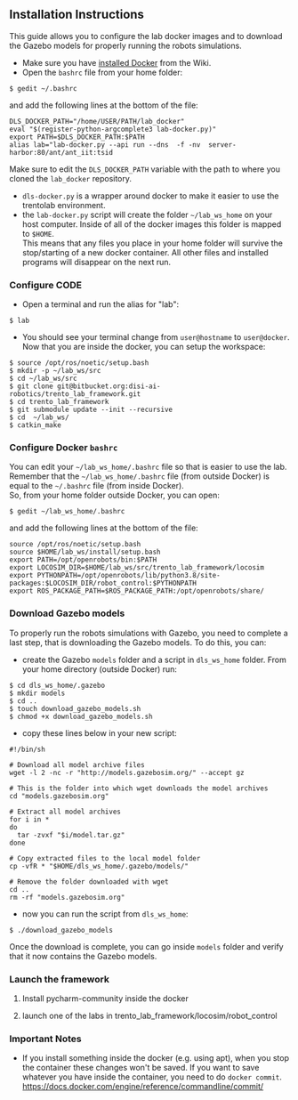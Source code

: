 ## Installation Instructions

This guide allows you to configure the lab docker images and to download the Gazebo models for properly running the robots simulations.
- Make sure you have [installed Docker](https://gitlab.advr.iit.it/dls-lab/new-wiki/-/wikis/software/docker/docker#docker-install) from the Wiki.
- Open the `bashrc` file from your home folder:
```
$ gedit ~/.bashrc
```
and add the following lines at the bottom of the file:
```
DLS_DOCKER_PATH="/home/USER/PATH/lab_docker"
eval "$(register-python-argcomplete3 lab-docker.py)"
export PATH=$DLS_DOCKER_PATH:$PATH
alias lab="lab-docker.py --api run --dns  -f -nv  server-harbor:80/ant/ant_iit:tsid
```
Make sure to edit the `DLS_DOCKER_PATH` variable with the path to where you cloned the `lab_docker` repository.
- `dls-docker.py` is a wrapper around docker to make it easier to use the trentolab environment.
- the `lab-docker.py` script will create the folder `~/lab_ws_home` on your host computer. Inside of all of the docker images this folder is mapped to `$HOME`.\
This means that any files you place in your home folder will survive the stop/starting of a new docker container. All other files and installed programs will disappear on the next
run.

### Configure CODE

- Open a terminal and run the alias for "lab":
```
$ lab
```
- You should see your terminal change from `user@hostname` to `user@docker`. Now that you are inside the docker, you can setup the workspace:
```
$ source /opt/ros/noetic/setup.bash
$ mkdir -p ~/lab_ws/src
$ cd ~/lab_ws/src
$ git clone git@bitbucket.org:disi-ai-robotics/trento_lab_framework.git
$ cd trento_lab_framework
$ git submodule update --init --recursive
$ cd  ~/lab_ws/
$ catkin_make
```

### Configure Docker `bashrc`

You can edit your `~/lab_ws_home/.bashrc` file so that is easier to use the lab. Remember that the `~/lab_ws_home/.bashrc` file (from outside Docker) is equal to the `~/.bashrc` file (from inside Docker).\
So, from your home folder outside Docker, you can open:

```
$ gedit ~/lab_ws_home/.bashrc
```
and add the following lines at the bottom of the file:
```
source /opt/ros/noetic/setup.bash
source $HOME/lab_ws/install/setup.bash
export PATH=/opt/openrobots/bin:$PATH
export LOCOSIM_DIR=$HOME/lab_ws/src/trento_lab_framework/locosim
export PYTHONPATH=/opt/openrobots/lib/python3.8/site-packages:$LOCOSIM_DIR/robot_control:$PYTHONPATH
export ROS_PACKAGE_PATH=$ROS_PACKAGE_PATH:/opt/openrobots/share/
```

### Download Gazebo models

To properly run the robots simulations with Gazebo, you need to complete a last step, that is downloading the Gazebo models. To do this, you can:

* create the Gazebo `models` folder and a script in `dls_ws_home` folder. From your home directory (outside Docker) run:
```
$ cd dls_ws_home/.gazebo
$ mkdir models
$ cd ..
$ touch download_gazebo_models.sh
$ chmod +x download_gazebo_models.sh
```
* copy these lines below in your new script:
```
#!/bin/sh

# Download all model archive files
wget -l 2 -nc -r "http://models.gazebosim.org/" --accept gz

# This is the folder into which wget downloads the model archives
cd "models.gazebosim.org"

# Extract all model archives
for i in *
do
  tar -zvxf "$i/model.tar.gz"
done

# Copy extracted files to the local model folder
cp -vfR * "$HOME/dls_ws_home/.gazebo/models/"

# Remove the folder downloaded with wget
cd ..
rm -rf "models.gazebosim.org"
```
* now you can run the script from `dls_ws_home`:
```
$ ./download_gazebo_models
```

Once the download is complete, you can go inside `models` folder and verify that it now contains the Gazebo models. 

### Launch the framework

1) Install pycharm-community inside the docker 

2) launch one of the labs in trento_lab_framework/locosim/robot_control

### Important Notes

- If you install something inside the docker (e.g. using apt), when you stop the container these changes won't be saved. If you want to save whatever you have inside the container, you need to do `docker commit`. https://docs.docker.com/engine/reference/commandline/commit/
